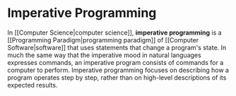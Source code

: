 # Imperative Programming
In [[Computer Science|computer science]], **imperative programming** is a [[Programming Paradigm|programming paradigm]] of [[Computer Software|software]] that uses statements that change a program's state. In much the same way that the imperative mood in natural languages expresses commands, an imperative program consists of commands for a computer to perform. Imperative programming focuses on describing how a program operates step by step, rather than on high-level descriptions of its expected results.